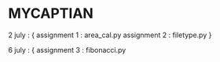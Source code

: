 # MYCAPTIAN
2 july : {
assignment 1 : area_cal.py
assignment 2 : filetype.py
}

6 july : {
assignment 3 : fibonacci.py

